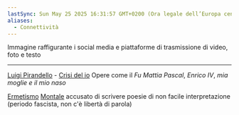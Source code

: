 ```yaml
---
lastSync: Sun May 25 2025 16:31:57 GMT+0200 (Ora legale dell’Europa centrale)
aliases:
  - Connettività
---
```

Immagine raffigurante i social media e piattaforme di trasmissione di video, foto e testo

---
[Luigi Pirandello](Luigi%20Pirandello.md) - [Crisi del io](Crisi%20del%20io.md)
Opere come il *Fu Mattia Pascal*, *Enrico IV*, *mia moglie e il mio naso*

[Ermetismo](Ermetismo.md)
[Montale](Montale.md) accusato di scrivere poesie di non facile interpretazione (periodo fascista, non c'è libertà di parola)